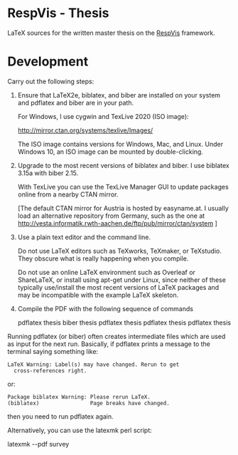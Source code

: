 # RespVis - Thesis

LaTeX sources for the written master thesis on the [RespVis](https://github.com/AlmostBearded/respvis) framework. 


# Development

Carry out the following steps:


1. Ensure that LaTeX2e, biblatex, and biber are installed on your system
   and pdflatex and biber are in your path.

   For Windows, I use cygwin and TexLive 2020 (ISO image):

     http://mirror.ctan.org/systems/texlive/Images/

   The ISO image contains versions for Windows, Mac, and Linux.
   Under Windows 10, an ISO image can be mounted by double-clicking.



2. Upgrade to the most recent versions of biblatex and biber.
   I use biblatex 3.15a with biber 2.15.

   With TexLive you can use the TexLive Manager GUI to update
   packages online from a nearby CTAN mirror.

   [The default CTAN mirror for Austria is hosted by easyname.at.
    I usually load an alternative repository from Germany, such
    as the one at
    http://vesta.informatik.rwth-aachen.de/ftp/pub/mirror/ctan/system
   ]




3. Use a plain text editor and the command line.

   Do not use LaTeX editors such as TeXworks, TeXmaker, or
   TeXstudio. They obscure what is really happening when you compile.

   Do not use an online LaTeX environment such as Overleaf or ShareLaTeX,
   or install using apt-get under Linux, since neither of these
   typically use/install the most recent versions of LaTeX packages and
   may be incompatible with the example LaTeX skeleton.





4. Compile the PDF with the following sequence of commands

   pdflatex thesis
   biber thesis
   pdflatex thesis
   pdflatex thesis
   pdflatex thesis


  Running pdflatex (or biber) often creates intermediate files which
  are used as input for the next run. Basically, if pdflatex prints a
  message to the terminal saying something like:

    LaTeX Warning: Label(s) may have changed. Rerun to get
      cross-references right.

  or:

    Package biblatex Warning: Please rerun LaTeX.
    (biblatex)                Page breaks have changed.

  then you need to run pdflatex again.


  Alternatively, you can use the latexmk perl script:

   latexmk --pdf survey

